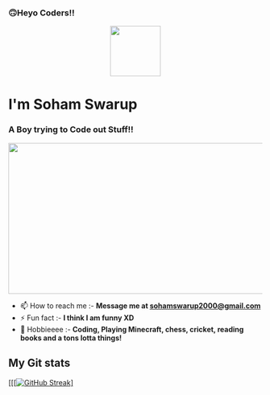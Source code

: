 ###  🙃Heyo Coders!!

<div id="header" align="center">
  <img src="https://media.giphy.com/media/M9gbBd9nbDrOTu1Mqx/giphy.gif" width="100"/>
</div>

<h1 > I'm Soham Swarup</h1>
<h3>A Boy trying to Code out Stuff!!</h3>

<div align="center">
  <img src="https://media.giphy.com/media/dWesBcTLavkZuG35MI/giphy.gif" width="600" height="300"/>
</div>

- 📫 How to reach me :- **Message me at sohamswarup2000@gmail.com**
- ⚡ Fun fact :- **I think I am funny XD**
- 🌱 Hobbieeee :- **Coding, Playing Minecraft, chess, cricket, reading books and a tons lotta things!**
  
## My Git stats
[[[[![GitHub Streak](http://github-readme-streak-stats.herokuapp.com?user=your-MrAwesomeXD&theme=dark&background=000000)]
](https://github-readme-streak-stats.herokuapp.com/?user=your-github-username)
